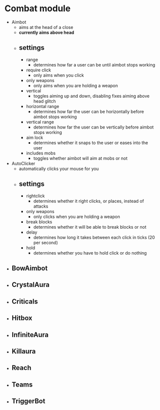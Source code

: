 # Combat module

* Aimbot
  - aims at the head of a close
  - **currently aims above head**
  - ## settings
    - range
      - determines how far a user can be until aimbot stops working
    - require click
      - only aims when you click
    - only weapons
      - only aims when you are holding a weapon
    - vertical
      - toggles aiming up and down, disabling fixes aiming above head glitch
    - horizontal range
      - determines how far the user can be horizontally before aimbot stops working
    - vertical range
      - determines how far the user can be vertically before aimbot stops working
    - aim lock
      - determines whether it snaps to the user or eases into the user
    - includes mobs
      - toggles whether aimbot will aim at mobs or not
* AutoClicker
  - automatically clicks your mouse for you
  - ## settings
    - rightclick
      - determines whether it right clicks, or places, instead of attacks
    - only weapons
      - only clicks when you are holding a weapon
    - break blocks
      - determines whether it will be able to break blocks or not
    - delay
      - determines how long it takes between each click in ticks (20 per second)
    - hold
      - determines whether you have to hold click or do nothing
* BowAimbot
  -
* CrystalAura
  -
* Criticals
  -
* Hitbox
  -
* InfiniteAura
  -
* Killaura
  -
* Reach
  -
* Teams
  -
* TriggerBot
  -
